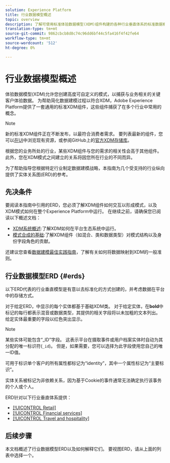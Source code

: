 ```yaml
---
solution: Experience Platform
title: 行业数据模型概述
topic: overview
description: 了解可使用标准体验数据模型(XDM)组件构建的各种行业垂直体系的标准数据模型。
translation-type: tm+mt
source-git-commit: 9862cbcb8d8c74c96dd6bf44c5fa416f4f42fe64
workflow-type: tm+mt
source-wordcount: '512'
ht-degree: 0%

---
```



# 行业数据模型概述

体验数据模型(XDM)允许您创建高度可自定义的模式，以捕获与业务相关的关键客户体验数据。 为帮助简化数据建模过程以符合XDM，Adobe Experience Platform提供了一套通用的标准XDM组件，这些组件捕获了在多个行业中常用的概念。

>[!NOTE]
>
>新的标准XDM组件正在不断发布，以最符合消费者需求。 要列表最新的组件，您可以[在UI](../../ui/explore.md)中浏览现有资源，或参阅GitHub上的[官方XDM存储库](https://github.com/adobe/xdm/tree/master/components)。

根据您的业务所处的行业，某些XDM组件与您的需求的相关性会高于其他组件。 此外，您在XDM模式之间建立的关系将因您所在行业的不同而异。

为了帮助指导您根据特定行业制定数据建模战略，本指南为几个受支持的行业纵向提供了实体关系图(ERD)的参考。

## 先决条件

要阅读本指南中引用的ERD，您必须了解XDM组件如何交互以形成模式，以及XDM模式如何在整个Experience Platform中运行。 在继续之前，请确保您已阅读以下概述文档：

* [XDM系统概述](../../home.md):了解XDM如何在平台生态系统中运行。
* [模式合成的基础](../../schema/composition.md):了解XDM组件（如混合、类和数据类型）对模式结构以及身份字段角色的贡献。

还建议您查看[数据建模最佳实践指南](../../schema/best-practices.md)，了解有关如何将数据映射到XDM的一般准则。

## 行业数据模型ERD {#erds}

以下ERD代表的行业垂直模型是有意以去标准化的方式创建的，并考虑数据在平台中的存储方式。

对于给定ERD，中显示的每个实体都基于基础XDM类。 对于给定实体，在&#x200B;**bold**&#x200B;中标记的每行都表示混音或数据类型，其提供的相关字段将以未加粗的文本列出。 给定实体最重要的字段以红色突出显示。

>[!NOTE]
>
>某些实体可能包含“_ID”字段。 这表示平台在摄取事件或用户档案实体时自动为其分配的唯一标识符(`_id`)。 但是，如果需要，您可以选择为此字段使用您自己的唯一ID值。

可用于标识单个客户的所有属性都标记为“identity”，其中一个属性标记为“主要标识”。

实体关系被标记为非依赖关系，因为基于Cookie的事件通常无法确定执行该事务的个人或个人。

ERD针对以下行业垂直体系提供：

* [[!UICONTROL Retail]](./retail.md)
* [[!UICONTROL Financial services]](./financial.md)
* [[!UICONTROL Travel and hospitality]](./travel-hospitality.md)

## 后续步骤

本文档概述了行业数据模型ERD以及如何解释它们。 要视图ERD，请从上面的列表中选择一个。